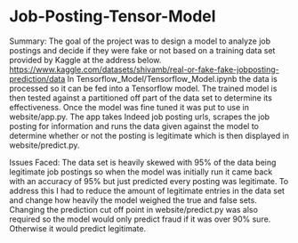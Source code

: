 # Job-Posting-Tensor-Model
Summary:
The goal of the project was to design a model to analyze job postings and decide if they were fake or not based on a training data set provided by Kaggle at the address below.
https://www.kaggle.com/datasets/shivamb/real-or-fake-fake-jobposting-prediction/data
In Tensorflow_Model/Tensorflow_Model.ipynb the data is processed so it can be fed into a Tensorflow model. The trained model is then tested against a partitioned off part of the data set to determine its effectiveness. Once the model was fine tuned it was put to use in website/app.py. The app takes Indeed job posting urls, scrapes the job posting for information and runs the data given against the model to determine whether or not the posting is legitimate which is then displayed in website/predict.py.

Issues Faced: The data set is heavily skewed with 95% of the data being legitimate job postings so when the model was initially run it came back with an accuracy of 95% but just predicted every posting was legitimate. To address this I had to reduce the amount of legitimate entries in the data set and change how heavily the model weighed the true and false sets. Changing the prediction cut off point in website/predict.py was also required so the model would only predict fraud if it was over 90% sure. Otherwise it would predict legitimate.  
